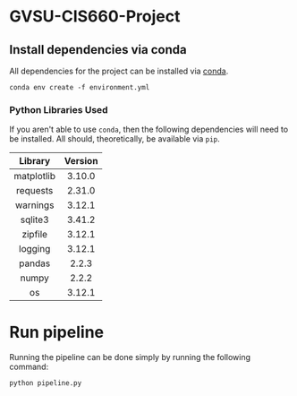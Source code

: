 # GVSU-CIS660-Project

## Install dependencies via conda

All dependencies for the project can be installed via [conda](https://anaconda.org).
```
conda env create -f environment.yml
```

### Python Libraries Used

If you aren't able to use `conda`, then the following dependencies will need to be installed. All should, theoretically,
be available via `pip`.

|  Library   | Version |
|:----------:|:-------:|
| matplotlib | 3.10.0  |
| requests   | 2.31.0  |
| warnings   | 3.12.1  |
| sqlite3    | 3.41.2  |
| zipfile    | 3.12.1  |
| logging    | 3.12.1  |
| pandas     | 2.2.3   |
| numpy      | 2.2.2   |
| os         | 3.12.1  |

# Run pipeline

Running the pipeline can be done simply by running the following command:
```
python pipeline.py
```
